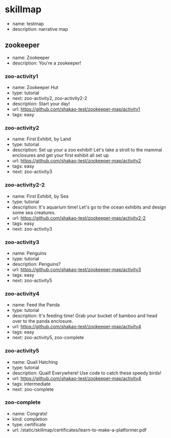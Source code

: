 # skillmap
* name: testmap
* description: narrative map

## zookeeper
* name: Zookeeper
* description: You're a zookeeper!

### zoo-activity1
* name: Zookeeper Hut
* type: tutorial
* next: zoo-activity2, zoo-activity2-2
* description: Start your day!
* url: https://github.com/shakao-test/zookeeper-map/activity1
* tags: easy

### zoo-activity2
* name: First Exhibit, by Land
* type: tutorial
* description: Set up your a zoo exhibit! Let's take a stroll to the mammal enclosures and get your first exhibit all set up
* url: https://github.com/shakao-test/zookeeper-map/activity2
* tags: easy
* next: zoo-activity3

### zoo-activity2-2
* name: First Exhibit, by Sea
* type: tutorial
* description: It's aquarium time! Let's go to the ocean exhibits and design some sea creatures.
* url: https://github.com/shakao-test/zookeeper-map/activity2-2
* tags: easy
* next: zoo-activity3

### zoo-activity3
* name: Penguins
* type: tutorial
* description: Penguins?
* url: https://github.com/shakao-test/zookeeper-map/activity3
* tags: easy
* next: zoo-activity5

### zoo-activity4
* name: Feed the Panda
* type: tutorial
* description: It's feeding time! Grab your bucket of bamboo and head over to the panda enclosure.
* url: https://github.com/shakao-test/zookeeper-map/activity4
* tags: easy
* next: zoo-activity5, zoo-complete

### zoo-activity5
* name: Quail Hatching
* type: tutorial
* description: Quail! Everywhere! Use code to catch these speedy birds!
* url: https://github.com/shakao-test/zookeeper-map/activity4
* tags: intermediate
* next: zoo-complete

### zoo-complete
* name: Congrats!
* kind: completion
* type: certificate
* url: /static/skillmap/certificates/learn-to-make-a-platformer.pdf
